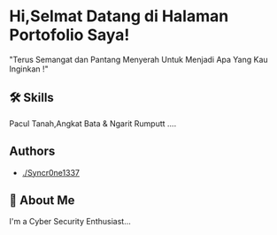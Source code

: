# Hi,Selmat Datang di Halaman Portofolio Saya!

"Terus Semangat dan Pantang Menyerah Untuk Menjadi Apa Yang Kau Inginkan !"


## 🛠 Skills
Pacul Tanah,Angkat Bata & Ngarit Rumputt ....


## Authors

- [./Syncr0ne1337](https://www.linkedin.com/in/sultanmarlindo)


## 🚀 About Me
I'm a Cyber Security Enthusiast...


